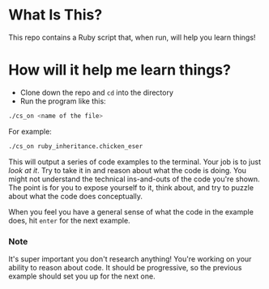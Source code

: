 # What Is This?

This repo contains a Ruby script that, when run, will help you learn things!

# How will it help me learn things?

* Clone down the repo and `cd` into the directory
* Run the program like this:

```bash
./cs_on <name of the file>
```

For example:

```bash
./cs_on ruby_inheritance.chicken_eser
```

This will output a series of code examples to the terminal. Your job is to just *look at it*. Try to take it in and reason about what the code is doing. You might not understand the technical ins-and-outs of the code you're shown. The point is for you to expose yourself to it, think about, and try to puzzle about what the code does conceptually.

When you feel you have a general sense of what the code in the example does, hit `enter` for the next example.

### Note

It's super important you don't research anything! You're working on your ability to reason about code.
 It should be progressive, so the previous example should set you up for the next one.
